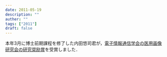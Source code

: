 ```yaml
---
date: 2011-05-19
description: ""
auther: ""
tags: ["2011"]
draft: false
---
```

本年3月に博士前期課程を修了した内田悠司君が，[電子情報通信学会の医用画像研究会の研究奨励賞](https://www.ieice.org/iss/mi/award_list.html)を受賞しました．
<!--more-->
